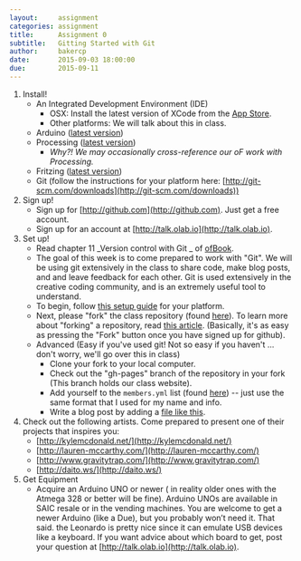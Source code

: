 ```yaml
---
layout:     assignment
categories: assignment
title:      Assignment 0
subtitle:   Gitting Started with Git
author:     bakercp
date:       2015-09-03 18:00:00
due:        2015-09-11
---
```


1. Install!
	- An Integrated Development Environment (IDE)
		- OSX: Install the latest version of XCode from the [App Store](https://itunes.apple.com/us/app/xcode/id497799835?ls=1&mt=12).
		- Other platforms: We will talk about this in class.
	- Arduino ([latest version](http://arduino.cc/en/Main/Software))
	- Processing ([latest version](http://processing.org/download/))
		- _Why?! We may occasionally cross-reference our oF work with Processing._
	- Fritzing ([latest version](http://fritzing.org/download/))
	- Git (follow the instructions for your platform here: [http://git-scm.com/downloads](http://git-scm.com/downloads))
2. Sign up!
	- Sign up for [http://github.com](http://github.com).  Just get a free account.
	- Sign up for an account at [http://talk.olab.io](http://talk.olab.io).
3. Set up!
	- Read chapter 11 _Version control with Git
_ of [ofBook](https://github.com/openframeworks/ofBook/releases/download/0.2.0/ofBook.pdf).
	- The goal of this week is to come prepared to work with "Git".  We will be using git extensively in the class to share code, make blog posts, and and leave feedback for each other.  Git is used extensively in the creative coding community, and is an extremely useful tool to understand.
	- To begin, follow [this setup guide](https://help.github.com/articles/set-up-git) for your platform.
	- Next, please "fork" the class repository (found [here](https://github.com/bakercp/ExperimentalMedia2014)).  To learn more about "forking" a repository, read [this article](https://help.github.com/articles/fork-a-repo).  (Basically, it's as easy as pressing the "Fork" button once you have signed up for github).
	- Advanced (Easy if you've used git!  Not so easy if you haven't ... don't worry, we'll go over this in class)
		- Clone your fork to your local computer.
		- Check out the "gh-pages" branch of the repository in your fork (This branch holds our class website).
		- Add yourself to the `members.yml` list (found [here](https://github.com/bakercp/ExperimentalMedia2014/blob/gh-pages/_data/members.yml)) -- just use the same format that I used for my name and info.
		- Write a blog post by adding a [file like this](https://github.com/bakercp/ExperimentalMedia2014/blob/gh-pages/_posts/2014-08-25-ChristopherBaker.md).
4. Check out the following artists.  Come prepared to present one of their projects that inspires you:
	- [http://kylemcdonald.net/](http://kylemcdonald.net/)
	- [http://lauren-mccarthy.com/](http://lauren-mccarthy.com/)
	- [http://www.gravitytrap.com/](http://www.gravitytrap.com/)
	- [http://daito.ws/](http://daito.ws/)
5. Get Equipment
	- Acquire an Arduino UNO or newer ( in reality older ones with the Atmega 328 or better will be fine).  Arduino UNOs are available in SAIC resale or in the vending machines.  You are welcome to get a newer Arduino (like a Due), but you probably won’t need it.  That said. the Leonardo is pretty nice since it can emulate USB devices like a keyboard.  If you want advice about which board to get, post your question at [http://talk.olab.io](http://talk.olab.io).

